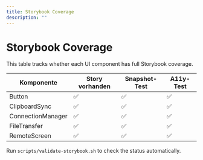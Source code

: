 ```yaml
---
title: Storybook Coverage
description: ""
---
```

# Storybook Coverage

This table tracks whether each UI component has full Storybook coverage.

| Komponente | Story vorhanden | Snapshot-Test | A11y-Test |
| ---------- | --------------- | ------------- | --------- |
| Button | ✅ | ✅ | ✅ |
| ClipboardSync | ✅ | ✅ | ✅ |
| ConnectionManager | ✅ | ✅ | ✅ |
| FileTransfer | ✅ | ✅ | ✅ |
| RemoteScreen | ✅ | ✅ | ✅ |

Run `scripts/validate-storybook.sh` to check the status automatically.
